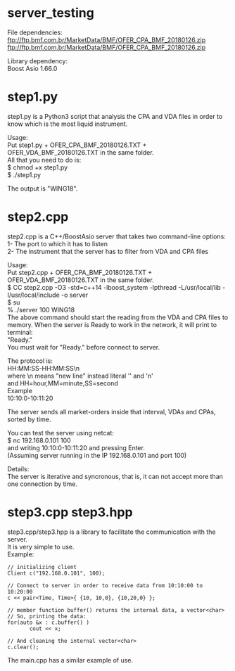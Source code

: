 # server_testing

File dependencies: <br />
ftp://ftp.bmf.com.br/MarketData/BMF/OFER_CPA_BMF_20180126.zip <br />
ftp://ftp.bmf.com.br/MarketData/BMF/OFER_CPA_BMF_20180126.zip <br />

Library dependency: <br />
Boost Asio 1.66.0 <br />

# step1.py

step1.py is a Python3 script that analysis the CPA and VDA files in order to know which is the most liquid instrument. <br />

Usage: <br />
Put step1.py + OFER_CPA_BMF_20180126.TXT + OFER_VDA_BMF_20180126.TXT in the same folder. <br />
All that you need to do is: <br />
$ chmod +x step1.py <br />
$ ./step1.py <br />

The output is "WING18". <br />

# step2.cpp

step2.cpp is a C++/BoostAsio server that takes two command-line options:  <br />
1- The port to which it has to listen <br />
2- The instrument that the server has to filter from VDA and CPA files <br />

Usage: <br />
Put step2.cpp + OFER_CPA_BMF_20180126.TXT + OFER_VDA_BMF_20180126.TXT in the same folder. <br />
$ CC step2.cpp -O3 -std=c++14 -lboost_system -lpthread -L/usr/local/lib -I/usr/local/include -o server <br />
$ su <br />
% ./server 100 WING18 <br />
The above command should start the reading from the VDA and CPA files to memory. When the server is Ready to work in the network, it will print to terminal: <br />
"Ready." <br />
You must wait for "Ready." before connect to server. <br />

The protocol is: <br />
HH:MM:SS-HH:MM:SS\n <br />
where \n means "new line" instead literal '\' and 'n'  <br />
and HH=hour,MM=minute,SS=second <br />
Example <br />
10:10:0-10:11:20 <br />

The server sends all market-orders inside that interval, VDAs and CPAs, sorted by time. <br />

You can test the server using netcat: <br />
$ nc 192.168.0.101 100 <br />
and writing 10:10:0-10:11:20 and pressing Enter. <br />
(Assuming server running in the IP 192.168.0.101 and port 100) <br />

Details: <br />
The server is iterative and syncronous, that is, it can not accept more than one connection by time.  <br />

# step3.cpp step3.hpp <br />

step3.cpp/step3.hpp is a library to facilitate the communication with the server. <br />
It is very simple to use.  <br />
Example: <br />

    // initializing client 
    Client c("192.168.0.101", 100);
    
    // Connect to server in order to receive data from 10:10:00 to 10:20:00
    c << pair<Time, Time>{ {10, 10,0}, {10,20,0} };

    // member function buffer() returns the internal data, a vector<char>
    // So, printing the data:
    for(auto &x : c.buffer() )
           cout << x;
    
    // And cleaning the internal vector<char>
    c.clear();
    
The main.cpp has a similar example of use. <br />
    
